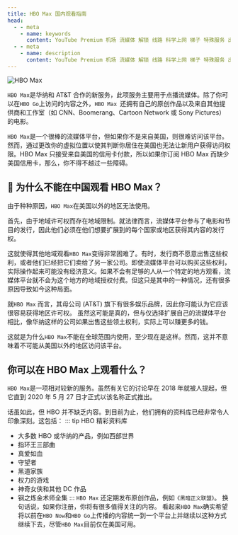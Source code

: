 ```yaml
---
title: HBO Max 国内观看指南
head:
  - - meta
    - name: keywords
      content: YouTube Premium 机场 流媒体 解锁 线路 科学上网 梯子 特殊服务 出国服务 奈飞 Netflix 迪士尼 YouTube 油管 hulu FlyingBird Bridge the Wise HBO Max Spotify 奈飞小铺 银河录像局
  - - meta
    - name: description
      content: YouTube Premium 机场 流媒体 解锁 线路 科学上网 梯子 特殊服务 出国服务 奈飞 Netflix 迪士尼 YouTube 油管 hulu FlyingBird Bridge the Wise HBO Max Spotify 奈飞小铺 银河录像局
---
```


![HBO Max](https://m.theovan.cn/docs/202406111505373.png)

`HBO Max`是华纳和 AT&T 合作的新服务，此项服务主要用于点播流媒体。除了你可以在`HBO Go`上访问的内容之外，`HBO Max `还拥有自己的原创作品以及来自其他提供商和工作室（如 CNN、Boomerang、Cartoon Network 或 Sony Pictures）的电影。

`HBO Max`是一个很棒的流媒体平台，但如果你不是来自美国，则很难访问该平台。然而，通过更改你的虚拟位置以使其判断你居住在美国也无法让新用户获得访问权限。HBO Max 只接受来自美国的信用卡付款，所以如果你订阅 HBO Max 而缺少美国信用卡，那么，你不得不越过一些障碍。

## 🔎 为什么不能在中国观看 HBO Max？

由于种种原因，`HBO Max`在美国以外的地区无法使用。

首先，由于地域许可权而存在地域限制。就法律而言，流媒体平台参与了电影和节目的发行，因此他们必须在他们想要扩展到的每个国家或地区获得其内容的发行权。

这就使得其他地域观看`HBO Max`变得非常困难了。有时，发行商不愿意出售这些权利，或者他们已经把它们卖给了另一家公司。即使流媒体平台可以购买这些权利，实际操作起来可能没有经济意义。如果不会有足够的人从一个特定的地方观看，流媒体平台就不会为这个地方的地域授权付费。但这只是其中的一种情况，还有很多原因导致如今这种局面。

就`HBO Max` 而言，其母公司 (AT&T) 旗下有很多娱乐品牌，因此你可能认为它应该很容易获得地区许可权。 虽然这可能是真的，但与仅选择扩展自己的流媒体平台相比，像华纳这样的公司如果出售这些领土权利，实际上可以赚更多的钱。

这就是为什么`HBO Max`不能在全球范围内使用，至少现在是这样。然而，这并不意味着不可能从美国以外的地区访问该平台。

## 你可以在 HBO Max 上观看什么？

`HBO Max`是一项相对较新的服务。虽然有关它的讨论早在 2018 年就被人提起，但它直到 2020 年 5 月 27 日才正式以该名称正式推出。

话虽如此，但 HBO 并不缺乏内容。到目前为止，他们拥有的资料库已经非常令人印象深刻。这包括：
::: tip HBO 精彩资料库

- 大多数 HBO 或华纳的产品，例如西部世界
- 指环王三部曲
- 真爱如血
- 守望者
- 黑道家族
- 权力的游戏
- 神奇女侠和其他 DC 作品
- 钢之炼金术师全集
  :::
  `HBO Max` 还定期发布原创作品，例如`《黑暗正义联盟》`。 换句话说，如果你注册，你将有很多值得关注的内容。 看起来`HBO Max`确实希望将以前在`HBO Now`和`HBO Go`上传播的内容统一到一个平台上并继续以这种方式继续下去，尽管`HBO Max`目前仅在美国可用。
